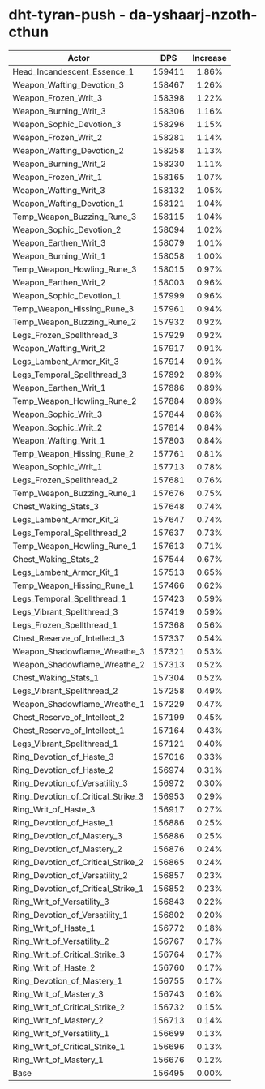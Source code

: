 # dht-tyran-push - da-yshaarj-nzoth-cthun
| Actor | DPS | Increase |
|---|:---:|:---:|
|Head_Incandescent_Essence_1|159411|1.86%|
|Weapon_Wafting_Devotion_3|158467|1.26%|
|Weapon_Frozen_Writ_3|158398|1.22%|
|Weapon_Burning_Writ_3|158306|1.16%|
|Weapon_Sophic_Devotion_3|158296|1.15%|
|Weapon_Frozen_Writ_2|158281|1.14%|
|Weapon_Wafting_Devotion_2|158258|1.13%|
|Weapon_Burning_Writ_2|158230|1.11%|
|Weapon_Frozen_Writ_1|158165|1.07%|
|Weapon_Wafting_Writ_3|158132|1.05%|
|Weapon_Wafting_Devotion_1|158121|1.04%|
|Temp_Weapon_Buzzing_Rune_3|158115|1.04%|
|Weapon_Sophic_Devotion_2|158094|1.02%|
|Weapon_Earthen_Writ_3|158079|1.01%|
|Weapon_Burning_Writ_1|158058|1.00%|
|Temp_Weapon_Howling_Rune_3|158015|0.97%|
|Weapon_Earthen_Writ_2|158003|0.96%|
|Weapon_Sophic_Devotion_1|157999|0.96%|
|Temp_Weapon_Hissing_Rune_3|157961|0.94%|
|Temp_Weapon_Buzzing_Rune_2|157932|0.92%|
|Legs_Frozen_Spellthread_3|157929|0.92%|
|Weapon_Wafting_Writ_2|157917|0.91%|
|Legs_Lambent_Armor_Kit_3|157914|0.91%|
|Legs_Temporal_Spellthread_3|157892|0.89%|
|Weapon_Earthen_Writ_1|157886|0.89%|
|Temp_Weapon_Howling_Rune_2|157884|0.89%|
|Weapon_Sophic_Writ_3|157844|0.86%|
|Weapon_Sophic_Writ_2|157814|0.84%|
|Weapon_Wafting_Writ_1|157803|0.84%|
|Temp_Weapon_Hissing_Rune_2|157761|0.81%|
|Weapon_Sophic_Writ_1|157713|0.78%|
|Legs_Frozen_Spellthread_2|157681|0.76%|
|Temp_Weapon_Buzzing_Rune_1|157676|0.75%|
|Chest_Waking_Stats_3|157648|0.74%|
|Legs_Lambent_Armor_Kit_2|157647|0.74%|
|Legs_Temporal_Spellthread_2|157637|0.73%|
|Temp_Weapon_Howling_Rune_1|157613|0.71%|
|Chest_Waking_Stats_2|157544|0.67%|
|Legs_Lambent_Armor_Kit_1|157513|0.65%|
|Temp_Weapon_Hissing_Rune_1|157466|0.62%|
|Legs_Temporal_Spellthread_1|157423|0.59%|
|Legs_Vibrant_Spellthread_3|157419|0.59%|
|Legs_Frozen_Spellthread_1|157368|0.56%|
|Chest_Reserve_of_Intellect_3|157337|0.54%|
|Weapon_Shadowflame_Wreathe_3|157321|0.53%|
|Weapon_Shadowflame_Wreathe_2|157313|0.52%|
|Chest_Waking_Stats_1|157304|0.52%|
|Legs_Vibrant_Spellthread_2|157258|0.49%|
|Weapon_Shadowflame_Wreathe_1|157229|0.47%|
|Chest_Reserve_of_Intellect_2|157199|0.45%|
|Chest_Reserve_of_Intellect_1|157164|0.43%|
|Legs_Vibrant_Spellthread_1|157121|0.40%|
|Ring_Devotion_of_Haste_3|157016|0.33%|
|Ring_Devotion_of_Haste_2|156974|0.31%|
|Ring_Devotion_of_Versatility_3|156972|0.30%|
|Ring_Devotion_of_Critical_Strike_3|156953|0.29%|
|Ring_Writ_of_Haste_3|156917|0.27%|
|Ring_Devotion_of_Haste_1|156886|0.25%|
|Ring_Devotion_of_Mastery_3|156886|0.25%|
|Ring_Devotion_of_Mastery_2|156876|0.24%|
|Ring_Devotion_of_Critical_Strike_2|156865|0.24%|
|Ring_Devotion_of_Versatility_2|156857|0.23%|
|Ring_Devotion_of_Critical_Strike_1|156852|0.23%|
|Ring_Writ_of_Versatility_3|156843|0.22%|
|Ring_Devotion_of_Versatility_1|156802|0.20%|
|Ring_Writ_of_Haste_1|156772|0.18%|
|Ring_Writ_of_Versatility_2|156767|0.17%|
|Ring_Writ_of_Critical_Strike_3|156764|0.17%|
|Ring_Writ_of_Haste_2|156760|0.17%|
|Ring_Devotion_of_Mastery_1|156755|0.17%|
|Ring_Writ_of_Mastery_3|156743|0.16%|
|Ring_Writ_of_Critical_Strike_2|156732|0.15%|
|Ring_Writ_of_Mastery_2|156713|0.14%|
|Ring_Writ_of_Versatility_1|156699|0.13%|
|Ring_Writ_of_Critical_Strike_1|156696|0.13%|
|Ring_Writ_of_Mastery_1|156676|0.12%|
|Base|156495|0.00%|
